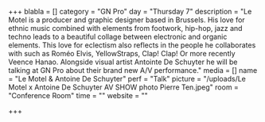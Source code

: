+++
blabla = []
category = "GN Pro"
day = "Thursday 7"
description = "Le Motel is a producer and graphic designer based in Brussels. His love for ethnic music combined with elements from footwork, hip-hop, jazz and techno leads to a beautiful collage between electronic and organic elements. This love for eclectism also reflects in the people he collaborates with such as Roméo Elvis, YellowStraps, Clap! Clap! Or more recently Veence Hanao. Alongside visual artist Antointe De Schuyter he will be talking at GN Pro about their brand new A/V performance."
media = []
name = "Le Motel & Antoine De Schuyter"
perf = "Talk"
picture = "/uploads/Le Motel x Antoine De Schuyter AV SHOW photo Pierre Ten.jpeg"
room = "Conference Room"
time = ""
website = ""

+++
